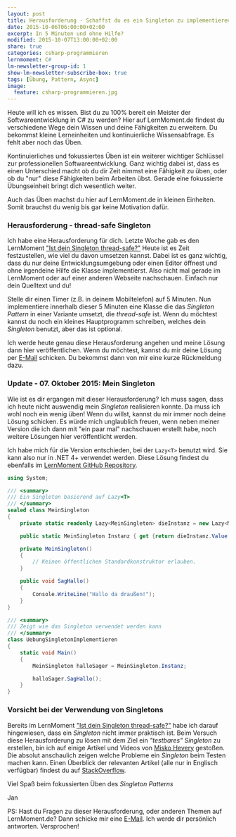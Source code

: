 ```yaml
---
layout: post
title: Herausforderung - Schaffst du es ein Singleton zu implementieren?
date: 2015-10-06T06:00:00+02:00
excerpt: In 5 Minuten und ohne Hilfe?
modified: 2015-10-07T13:00:00+02:00
share: true
categories: csharp-programmieren
lernmoment: C#
lm-newsletter-group-id: 1
show-lm-newsletter-subscribe-box: true
tags: [Übung, Pattern, Async]
image:
  feature: csharp-programmieren.jpg
---
```


Heute will ich es wissen. Bist du zu 100% bereit ein Meister der Softwareentwicklung in C# zu werden? Hier auf LernMoment.de findest du verschiedene Wege dein Wissen und deine Fähigkeiten zu erweitern. Du bekommst kleine Lerneinheiten und kontinuierliche Wissensabfrage. Es fehlt aber noch das Üben.

Kontinuierliches und fokussiertes Üben ist ein weiterer wichtiger Schlüssel zur professionellen Softwareentwicklung. Ganz wichtig dabei ist, dass es einen Unterschied macht ob du dir Zeit nimmst eine Fähigkeit zu üben, oder ob du "nur" diese Fähigkeiten beim Arbeiten übst. Gerade eine fokussierte Übungseinheit bringt dich wesentlich weiter.

Auch das Üben machst du hier auf LernMoment.de in kleinen Einheiten. Somit brauchst du wenig bis gar keine Motivation dafür. 

### Herausforderung - thread-safe Singleton

Ich habe eine Herausforderung für dich. Letzte Woche gab es den LernMoment ["Ist dein Singleton thread-safe?"](/csharp-programmieren/ist-dein-singleton-thread-safe/) Heute ist es Zeit festzustellen, wie viel du davon umsetzen kannst. Dabei ist es ganz wichtig, dass du nur deine Entwicklungsumgebung oder einen Editor öffnest und ohne irgendeine Hilfe die Klasse implementierst. Also nicht mal gerade im LernMoment oder auf einer anderen Webseite nachschauen. Einfach nur dein Quelltext und du!

Stelle dir einen Timer (z.B. in deinem Mobiltelefon) auf 5 Minuten. Nun implementiere innerhalb dieser 5 Minuten eine Klasse die das *Singleton Pattern* in einer Variante umsetzt, die *thread-safe* ist. Wenn du möchtest kannst du noch ein kleines Hauptprogramm schreiben, welches dein *Singleton* benutzt, aber das ist optional.

Ich werde heute genau diese Herausforderung angehen und meine Lösung dann hier veröffentlichen. Wenn du möchtest, kannst du mir deine Lösung per [E-Mail](mailto:jan@lernmoment.de) schicken. Du bekommst dann von mir eine kurze Rückmeldung dazu.

### Update - 07. Oktober 2015: Mein Singleton

Wie ist es dir ergangen mit dieser Herausforderung? Ich muss sagen, dass ich heute nicht auswendig mein *Singleton* realisieren konnte. Da muss ich wohl noch ein wenig üben! Wenn du willst, kannst du mir immer noch deine Lösung schicken. Es würde mich unglaublich freuen, wenn neben meiner Version die ich dann mit "ein paar mal" nachschauen erstellt habe, noch weitere Lösungen hier veröffentlicht werden.

Ich habe mich für die Version entschieden, bei der `Lazy<T>` benutzt wird. Sie kann also nur in .NET 4+ verwendet werden. Diese Lösung findest du ebenfalls im [LernMoment GitHub Repository](https://github.com/LernMoment/csharp/tree/master/Singleton).

```cs
using System;

/// <summary>
/// Ein Singleton basierend auf Lazy<T>
/// </summary>
sealed class MeinSingleton
{
	private static readonly Lazy<MeinSingleton> dieInstanz = new Lazy<MeinSingleton>(() => new MeinSingleton());

	public static MeinSingleton Instanz { get {return dieInstanz.Value;}}

	private MeinSingleton()
	{
		// Keinen öffentlichen Standardkonstruktor erlauben.
	}

	public void SagHallo()
	{
		Console.WriteLine("Hallo da draußen!");
	}
}

/// <summary>
/// Zeigt wie das Singleton verwendet werden kann
/// </summary>
class UebungSingletonImplementieren
{
	static void Main()
	{
		MeinSingleton halloSager = MeinSingleton.Instanz;

		halloSager.SagHallo();
	}
}
```

### Vorsicht bei der Verwendung von Singletons

Bereits im LernMoment ["Ist dein Singleton thread-safe?"](/csharp-programmieren/ist-dein-singleton-thread-safe/) habe ich darauf hingewiesen, dass ein *Singleton* nicht immer praktisch ist. Beim Versuch diese Herausforderung zu lösen mit dem Ziel ein *"testbares" Singleton* zu erstellen, bin ich auf einige Artikel und Videos von [Misko Hevery](http://misko.hevery.com/about/) gestoßen. Die absolut anschaulich zeigen welche Probleme ein *Singleton* beim Testen machen kann. Einen Überblick der relevanten Artikel (alle nur in Englisch verfügbar) findest du auf [StackOverflow](http://stackoverflow.com/a/2085988/5258906).

Viel Spaß beim fokussierten Üben des *Singleton Patterns*

Jan


PS: Hast du Fragen zu dieser Herausforderung, oder anderen Themen auf LernMoment.de? Dann schicke mir eine [E-Mail](mailto:jan@lernmoment.de). Ich werde dir persönlich antworten. Versprochen!
